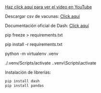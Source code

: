 [Haz click aquí para ver el video en YouTube](https://www.youtube.com/watch?v=mI1NYF1dbLU&t=1066s)

Descargar csv de vacunas: [Click aquí](http://datos.salud.gob.ar/dataset/vacunas-contra-covid-19-dosis-aplicadas-en-la-republica-argentina)

Documentación oficial de Dash: [Click aquí](https://dash.plotly.com/)


pip freeze > requirements.txt

pip install -r requirements.txt


python -m virtualenv .venv

./.venv/Scripts/activate
.\.venv\Scripts\activate


Instalación de librerías:

``` python
pip install dash
pip install pandas
```
